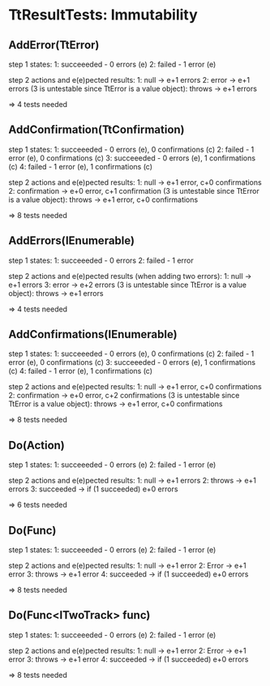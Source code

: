 ﻿# TtResultTests: Immutability

## AddError(TtError)
step 1 states:
1: succeeeded - 0 errors (e)
2: failed - 1 error (e)

step 2 actions and e(e)pected results:
1: null -> e+1 errors 
2: error -> e+1 errors
(3 is untestable since TtError is a value object): throws -> e+1 errors 

=> 4 tests needed


## AddConfirmation(TtConfirmation)
step 1 states:
1: succeeeded - 0 errors (e), 0 confirmations (c)
2: failed - 1 error (e), 0 confirmations (c)
3: succeeeded - 0 errors (e), 1 confirmations (c)
4: failed - 1 error (e), 1 confirmations (c)

step 2 actions and e(e)pected results:
1: null -> e+1 error, c+0 confirmations
2: confirmation -> e+0 error, c+1 confirmation
(3 is untestable since TtError is a value object): throws -> e+1 error, c+0 confirmations

=> 8 tests needed


## AddErrors(IEnumerable<TtError>)
step 1 states:
1: succeeeded - 0 errors
2: failed - 1 error

step 2 actions and e(e)pected results (when adding two errors):
1: null -> e+1 errors 
3: error -> e+2 errors
(3 is untestable since TtError is a value object): throws -> e+1 errors 

=> 4 tests needed


## AddConfirmations(IEnumerable<TtConfirmation>)
step 1 states:
1: succeeeded - 0 errors (e), 0 confirmations (c)
2: failed - 1 error (e), 0 confirmations (c)
3: succeeeded - 0 errors (e), 1 confirmations (c)
4: failed - 1 error (e), 1 confirmations (c)

step 2 actions and e(e)pected results:
1: null -> e+1 error, c+0 confirmations
2: confirmation -> e+0 error, c+2 confirmations
(3 is untestable since TtError is a value object): throws -> e+1 error, c+0 confirmations

=> 8 tests needed


## Do(Action)
step 1 states:
1: succeeeded - 0 errors (e)
2: failed - 1 error (e)

step 2 actions and e(e)pected results:
1: null -> e+1 errors
2: throws -> e+1 errors
3: succeeded -> if (1 succeeded) e+0 errors

=> 6 tests needed

## Do(Func<ITwoTrack>)
step 1 states:
1: succeeeded - 0 errors (e)
2: failed - 1 error (e)

step 2 actions and e(e)pected results:
1: null -> e+1 error
2: Error -> e+1 error
3: throws -> e+1 error
4: succeeded -> if (1 succeeded) e+0 errors

=> 8 tests needed

## Do<T>(Func<ITwoTrack<T>> func)
step 1 states:
1: succeeeded - 0 errors (e)
2: failed - 1 error (e)

step 2 actions and e(e)pected results:
1: null -> e+1 error
2: Error -> e+1 error
3: throws -> e+1 error
4: succeeded -> if (1 succeeded) e+0 errors

=> 8 tests needed